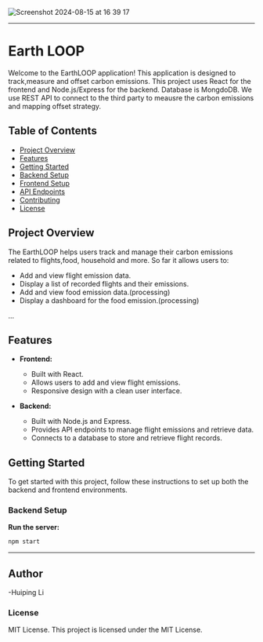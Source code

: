 ![Screenshot 2024-08-15 at 16 39 17](https://github.com/user-attachments/assets/65746fdd-d58e-4703-b622-74efb5e5141e)





------------------------------------------------------------------------------------------------------------------------------
# Earth LOOP 

Welcome to the EarthLOOP application! This application is designed to track,measure and offset carbon emissions. This project uses React for the frontend and Node.js/Express for the backend. Database is MongdoDB. We use REST API to connect to the third party to meausre the carbon emissions and mapping offset strategy.

## Table of Contents

- [Project Overview](#project-overview)
- [Features](#features)
- [Getting Started](#getting-started)
- [Backend Setup](#backend-setup)
- [Frontend Setup](#frontend-setup)
- [API Endpoints](#api-endpoints)
- [Contributing](#contributing)
- [License](#license)

## Project Overview

The EarthLOOP helps users track and manage their carbon emissions related to flights,food, household and more. So far it allows users to:
- Add and view flight emission data.
- Display a list of recorded flights and their emissions.
- Add and view food emission data.(processing)
- Display a dashboard for the food emission.(processing)

...

## Features

- **Frontend:**
  - Built with React.
  - Allows users to add and view flight emissions.
  - Responsive design with a clean user interface.

- **Backend:**
  - Built with Node.js and Express.
  - Provides API endpoints to manage flight emissions and retrieve data.
  - Connects to a database to store and retrieve flight records.

## Getting Started

To get started with this project, follow these instructions to set up both the backend and frontend environments.

### Backend Setup

**Run the server:**

```bash
npm start
```

------------------------------------------------------------------------------------------------------ 

## Author
-Huiping Li

### License
MIT License. This project is licensed under the MIT License.
